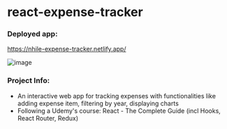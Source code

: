 # react-expense-tracker

### Deployed app: 
https://nhile-expense-tracker.netlify.app/

![image](https://user-images.githubusercontent.com/55796146/227699555-532efaee-5cb4-485c-8a6b-5c30add447c2.png)

### Project Info: 
* An interactive web app for tracking expenses with functionalities like adding expense item, filtering by year, displaying charts
* Following a Udemy's course: React - The Complete Guide (incl Hooks, React Router, Redux)
